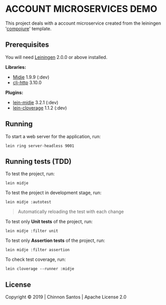 # ACCOUNT MICROSERVICES DEMO

This project deals with a account microservice created from the leiningen '[compojure][]' template.

## Prerequisites

You will need [Leiningen][] 2.0.0 or above installed.

**Libraries:**

- [Midje][] 1.9.9 (:dev)
- [clj-http][] 3.10.0

**Plugins:**

- [lein-midje][] 3.2.1 (:dev)
- [lein-cloverage][] 1.1.2 (:dev)

[compojure]: https://github.com/weavejester/compojure
[leiningen]: https://github.com/technomancy/leiningen
[midje]: https://clojars.org/midje
[clj-http]: https://clojars.org/clj-http
[lein-midje]: https://clojars.org/lein-midje
[lein-cloverage]: https://clojars.org/lein-cloverage

## Running

To start a web server for the application, run:

    lein ring server-headless 9001

## Running tests (TDD)

To test the project, run:

    lein midje

To test the project in development stage, run:

    lein midje :autotest

> Automatically reloading the test with each change

To test only **Unit tests** of the project, run:

    lein midje :filter unit

To test only **Assertion tests** of the project, run:

    lein midje :filter assertion

To check test coverage, run:

    lein cloverage --runner :midje

## License

Copyright © 2019 | Chinnon Santos | Apache License 2.0
